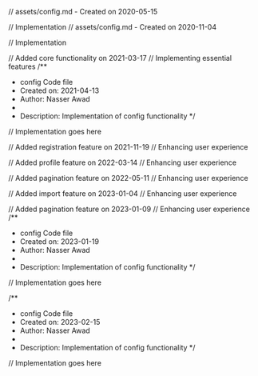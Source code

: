 // assets/config.md - Created on 2020-05-15

// Implementation
// assets/config.md - Created on 2020-11-04

// Implementation

// Added core functionality on 2021-03-17
// Implementing essential features
/**
 * config Code file
 * Created on: 2021-04-13
 * Author: Nasser Awad
 *
 * Description: Implementation of config functionality
 */
 
// Implementation goes here


// Added registration feature on 2021-11-19
// Enhancing user experience

// Added profile feature on 2022-03-14
// Enhancing user experience

// Added pagination feature on 2022-05-11
// Enhancing user experience

// Added import feature on 2023-01-04
// Enhancing user experience

// Added pagination feature on 2023-01-09
// Enhancing user experience
/**
 * config Code file
 * Created on: 2023-01-19
 * Author: Nasser Awad
 *
 * Description: Implementation of config functionality
 */
 
// Implementation goes here

/**
 * config Code file
 * Created on: 2023-02-15
 * Author: Nasser Awad
 *
 * Description: Implementation of config functionality
 */
 
// Implementation goes here

